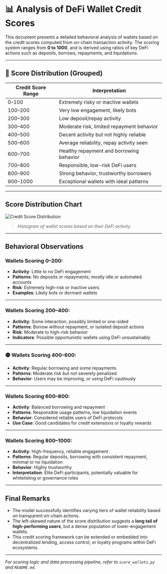 # 📊 Analysis of DeFi Wallet Credit Scores

This document presents a detailed behavioral analysis of wallets based on the credit scores computed from on-chain transaction activity. The scoring system ranges from **0 to 1000**, and is derived using ratios of key DeFi actions such as deposits, borrows, repayments, and liquidations.

---

## 🎯 Score Distribution (Grouped)

| Credit Score Range | Interpretation                           |
|--------------------|-------------------------------------------|
| 0–100              | Extremely risky or inactive wallets       |
| 100–200            | Very low engagement, likely bots          |
| 200–300            | Low deposit/repay activity                |
| 300–400            | Moderate risk, limited repayment behavior |
| 400–500            | Decent activity but not highly reliable   |
| 500–600            | Average reliability, repay activity seen  |
| 600–700            | Healthy repayment and borrowing behavior  |
| 700–800            | Responsible, low-risk DeFi users          |
| 800–900            | Strong behavior, trustworthy borrowers    |
| 900–1000           | Exceptional wallets with ideal patterns   |

---

## Score Distribution Chart

![Credit Score Distribution](score_distribution.png)

> *Histogram of wallet scores based on their DeFi activity*

---

## Behavioral Observations

### Wallets Scoring 0–200:
- **Activity**: Little to no DeFi engagement
- **Patterns**: No deposits or repayments; mostly idle or automated accounts
- **Risk**: Extremely high-risk or inactive users
- **Examples**: Likely bots or dormant wallets

---

### Wallets Scoring 200–400:
- **Activity**: Some interaction, possibly limited or one-sided
- **Patterns**: Borrow without repayment, or isolated deposit actions
- **Risk**: Moderate to high-risk behavior
- **Indicators**: Possible opportunistic wallets using DeFi unsustainably

---

### 🟡 Wallets Scoring 400–600:
- **Activity**: Regular borrowing and some repayments
- **Patterns**: Moderate risk but not severely penalized
- **Behavior**: Users may be improving, or using DeFi cautiously

---

###  Wallets Scoring 600–800:
- **Activity**: Balanced borrowing and repayment
- **Patterns**: Responsible usage patterns, low liquidation events
- **Behavior**: Considered reliable users of DeFi protocols
- **Use Case**: Good candidates for credit extensions or loyalty rewards

---

###  Wallets Scoring 800–1000:
- **Activity**: High-frequency, reliable engagement
- **Patterns**: Regular deposits, borrowing with consistent repayment, minimal or no liquidation
- **Behavior**: Highly trustworthy
- **Interpretation**: Elite DeFi participants, potentially valuable for whitelisting or governance roles

---

##  Final Remarks

- The model successfully identifies varying tiers of wallet reliability based on transparent on-chain actions.
- The left-skewed nature of the score distribution suggests a **long tail of high-performing users**, but a dense population of lower-engagement wallets.
- This credit scoring framework can be extended or embedded into decentralized lending, access control, or loyalty programs within DeFi ecosystems.

---

*For scoring logic and data processing pipeline, refer to `score_wallets.py` and `README.md`.*
